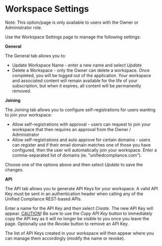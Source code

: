 # Workspace Settings

Note:  This option/page is only available to users with the Owner or Administrator role.

Use the Workspace Settings page to manage the following settings:

**General**

The General tab allows you to:

* Update Workspace Name - enter a new name and select _Update_
* Delete a Workspace - only the Owner can delete a workspace.  Once completed, you will be logged out of the application. Your workspace and associated content will remain available for the life of your subscription, but when it expires, all content will be permanently removed. &#x20;

**Joining**

The Joining tab allows you to configure self-registrations for users wanting to join your workspace:

* Allow self-registrations with approval - users can request to join your workspace that then requires an approval from the Owner / Administrator
* Allow self-registrations and auto approve for certain domains - users can register and if their email domain matches one of those you have configured, then the user will automatically join your workspace.  Enter a comma-separated list of domains (ie. "unifiedcompliance.com").

Choose one of the options above and then select _Update_ to save the changes.

**API**

The API tab allows you to generate API Keys for your workspace.  A valid API Key must be sent in an authentication header when calling any of the Unified Compliance REST-based APIs.

Enter a name for the API Key and then select _Create_.  The new API Key will appear. [CAUTION](https://gitlab.com/UnifiedCompliance/software/unified-compliance-frontend/-/merge\_requests)! Be sure to use the _Copy API Key_ button to immediately copy the API key as it will no longer be visible to you once you leave the page.  Optionally use the _Revoke_ button to remove an API Key.

The list of API Keys created in your workspace will then appear where you can manage them accordingly (modify the name or revoke).
